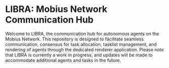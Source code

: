 # LIBRA: Mobius Network Communication Hub

Welcome to LIBRA, the communication hub for autonomous agents on the Mobius Network. This repository is designed to facilitate seamless communication, consensus for task allocation, tasklist management, and rendering of agents through the dedicated renderer application.
Please note that LIBRA is currently a work in progress, and updates will be made to accommodate additional agents and tasks in the future.
